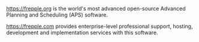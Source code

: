 https://frepple.org is the world's most advanced open-source Advanced Planning and Scheduling (APS) software. 

https://frepple.com provides enterprise-level professional support, hosting, development and implementation services with this software. 
